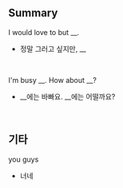 ## Summary

I would love to but __.
- 정말 그러고 싶지만, __

<br>

I'm busy __. How about __?
- __에는 바빠요. __에는 어떨까요?

<br>

## 기타

you guys
- 너네
